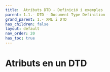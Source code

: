 ```yaml
---
title:  Atributs DTD - Definició i exemples
parent: 1.1.- DTD - Document Type Definition
grand_parent: 1.- XML i DTD
has_children: false
layout: default
nav_order: 20
has_toc: true
---
```


# Atributs en un DTD